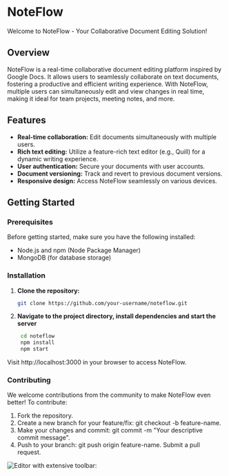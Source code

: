 # NoteFlow

Welcome to NoteFlow - Your Collaborative Document Editing Solution!

## Overview

NoteFlow is a real-time collaborative document editing platform inspired by Google Docs. It allows users to seamlessly collaborate on text documents, fostering a productive and efficient writing experience. With NoteFlow, multiple users can simultaneously edit and view changes in real time, making it ideal for team projects, meeting notes, and more.

## Features

- **Real-time collaboration:** Edit documents simultaneously with multiple users.
- **Rich text editing:** Utilize a feature-rich text editor (e.g., Quill) for a dynamic writing experience.
- **User authentication:** Secure your documents with user accounts.
- **Document versioning:** Track and revert to previous document versions.
- **Responsive design:** Access NoteFlow seamlessly on various devices.

## Getting Started

### Prerequisites

Before getting started, make sure you have the following installed:

- Node.js and npm (Node Package Manager)
- MongoDB (for database storage)

### Installation

1. **Clone the repository:**

   ```bash
   git clone https://github.com/your-username/noteflow.git
2. **Navigate to the project directory, install dependencies and start the server**
   ```bash
    cd noteflow
    npm install
    npm start
Visit http://localhost:3000 in your browser to access NoteFlow.

### Contributing
We welcome contributions from the community to make NoteFlow even better! To contribute:

1. Fork the repository.
2. Create a new branch for your feature/fix: git checkout -b feature-name.
3. Make your changes and commit: git commit -m "Your descriptive commit message".
4. Push to your branch: git push origin feature-name.
Submit a pull request.

![Editor with extensive toolbar:](./image.png)

